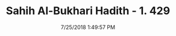 ---
title        : "Sahih Al-Bukhari Hadith - 1. 429"
date         : 7/25/2018 1:49:57 PM
draft        : false
type         : "hadith"
layout       : "hadith"
BookCode     : "SHB"
VolumeNumber : "1"
HadithNumber : "429"
categories  :  ["Prayer-'The earth has been made a place for praying'"]
tags  :  ["Jabir bin Abdullah"]
---